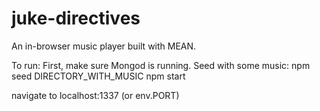 # juke-directives

An in-browser music player built with MEAN. 

To run:
First, make sure Mongod is running.
Seed with some music: npm seed DIRECTORY_WITH_MUSIC
npm start

navigate to localhost:1337 (or env.PORT)

